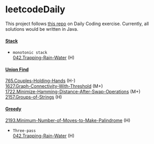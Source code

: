 # leetcodeDaily
This project follows [this repo](https://github.com/wisdompeak/LeetCode) on Daily Coding exercise. Currently, all solutions would be written in Java.

#### [Stack](Stack)
* ``monotonic stack``    
[042.Trapping-Rain-Water](Stack/042.Trapping-Rain-Water) (H)  

#### [Union Find](Union_Find)
[765.Couples-Holding-Hands](Union_Find/765.Couples-Holding-Hands) (H-)  
[1627.Graph-Connectivity-With-Threshold](Union_Find/1627.Graph-Connectivity-With-Threshold) (M+)  
[1722.Minimize-Hamming-Distance-After-Swap-Operations](Union_Find/1722.Minimize-Hamming-Distance-After-Swap-Operations) (M+)   
[2157.Groups-of-Strings](Union_Find/2157.Groups-of-Strings) (H)  

#### [Greedy](Greedy)
[2193.Minimum-Number-of-Moves-to-Make-Palindrome](Greedy/2193.Minimum-Number-of-Moves-to-Make-Palindrome) (H)  
* ``Three-pass``   
[042.Trapping-Rain-Water](Stack/042.Trapping-Rain-Water) (H)  
